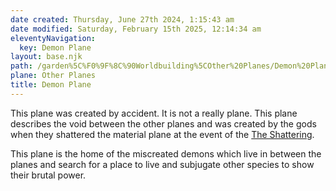 ```yaml
---
date created: Thursday, June 27th 2024, 1:15:43 am
date modified: Saturday, February 15th 2025, 12:14:34 am
eleventyNavigation:
  key: Demon Plane
layout: base.njk
path: /garden%5C%F0%9F%8C%90Worldbuilding%5COther%20Planes/Demon%20Plane/
plane: Other Planes
title: Demon Plane
---
```


This plane was created by accident. It is not a really plane. This plane describes the void between the other planes and was created by the gods when they shattered the material plane at the event of the [The Shattering](/garden/%F0%9F%8C%90Worldbuilding%5CNether%20Plane/The%20Shattering). 

This plane is the home of the miscreated demons which live in between the planes and search for a place to live and subjugate other species to show their brutal power.